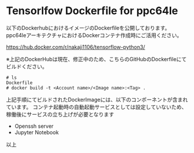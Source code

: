 # Tensorlfow Dockerfile for ppc64le

以下のDockerhubにおけるイメージのDockerfileを公開しております。
ppc64leアーキテクチャにおけるDockerコンテナ作成時にご活用ください。

https://hub.docker.com/r/nakaji1106/tensorflow-python3/

※上記のDockerHubは現在、修正中のため、こちらのGitHubのDockerfileにてビルドください。


```
# ls
Dockerfile
# docker build -t <Account name>/<Image name>:<Tag> .
```

上記手順にてビルドされたDockerImageには、以下のコンポーネントが含まれています。
コンテナ起動時の自動起動サービスとしては設定していないため、稼働後にサービスの立ち上げが必要となります

- Openssh server
- Jupyter Notebook

以上
